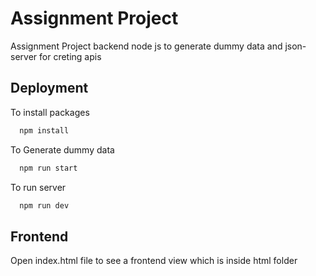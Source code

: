 
# Assignment Project

Assignment Project backend node js to generate dummy data and json-server for creting apis

## Deployment

To install packages
```bash
  npm install
```

To Generate dummy data

```bash
  npm run start
```

To run server

```bash
  npm run dev
```

## Frontend 
Open index.html file to see a frontend view which is inside html folder
